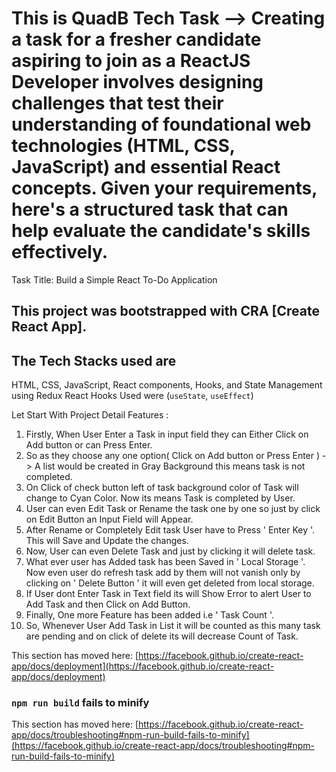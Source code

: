 
# This is QuadB Tech Task  --> Creating a task for a fresher candidate aspiring to join as a ReactJS Developer involves designing challenges that test their understanding of foundational web technologies (HTML, CSS, JavaScript) and essential React concepts. Given your requirements, here's a structured task that can help evaluate the candidate's skills effectively.

Task Title: Build a Simple React To-Do Application


## This project was bootstrapped with CRA [Create React App].

The Tech Stacks used are
---------------------------------------------------------
HTML, CSS, JavaScript, React components, Hooks, and State Management using Redux
React Hooks Used were (`useState`, `useEffect`)

Let Start With Project Detail Features :

1) Firstly, When User Enter a Task in input field they can Either Click on Add button or can Press Enter.
2) So as they choose any one option( Click on Add button or Press Enter ) -> A list would be created in Gray Background this means task is not completed.
3) On Click of check button left of task background color of Task will change to Cyan Color. Now its means Task is completed by User.
4) User can even Edit Task or Rename the task one by one so just by click on Edit Button an Input Field will Appear.
5) After Rename or Completely Edit task User have to Press ' Enter Key '. This will Save and Update the changes.
6) Now, User can even Delete Task and just by clicking it will delete task.
7) What ever user has Added task has been Saved in ' Local Storage '. Now even user do refresh task add by them will not vanish only by clicking on ' Delete Button '
    it will even get deleted from local storage.
8) If User dont Enter Task in Text field its will Show Error to alert User to Add Task and then Click on Add Button.
9) Finally, One more Feature has been added i.e ' Task Count '.
10) So, Whenever User Add Task in List it will be counted as this many task are pending and on click of delete its will decrease Count of Task.






This section has moved here: [https://facebook.github.io/create-react-app/docs/deployment](https://facebook.github.io/create-react-app/docs/deployment)

### `npm run build` fails to minify

This section has moved here: [https://facebook.github.io/create-react-app/docs/troubleshooting#npm-run-build-fails-to-minify](https://facebook.github.io/create-react-app/docs/troubleshooting#npm-run-build-fails-to-minify)
